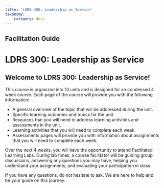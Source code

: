 ```yaml
---
title: 'LDRS 300: Leadership as Service'
taxonomy:
    category: docs
---
```


## Facilitation Guide

# LDRS 300: Leadership as Service

## Welcome to LDRS 300: Leadership as Service!

This course is organized into 10 units and is designed for an condensed 4 week course. Each page of the course will provide you with the following information:

- A general overview of the topic that will be addressed during the unit.
- Specific learning outcomes and topics for the unit.
- Resources that you will need to address learning activities and assessments in the unit.
- Learning activities that you will need to complete each week.
- Assessments pages will provide you with information about assignments that you will need to complete each week.

Over the next 4 weeks, you will have the opportunity to attend Facilitated Learning Labs. During lab times, a course facilitator will be guiding group discussions, answering any questions you may have, helping you understand your assignments, and evaluating your participation in class.

If you have any questions, do not hesitate to ask. We are here to help and be your guide on this journey.
